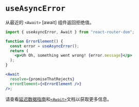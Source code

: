 # `useAsyncError`

从最近的 `<Await>` [await] 组件返回拒绝值。

```jsx
import { useAsyncError, Await } from "react-router-dom";

function ErrorElement() {
  const error = useAsyncError();
  return (
    <p>Uh Oh, something went wrong! {error.message}</p>
  );
}

<Await
  resolve={promiseThatRejects}
  errorElement={<ErrorElement />}
/>;
```

请查看[延迟数据指南](https://reactrouter.com/en/main/guides/deferred)和[`<Await>`](https://reactrouter.com/en/main/components/await)文档以获取更多信息。